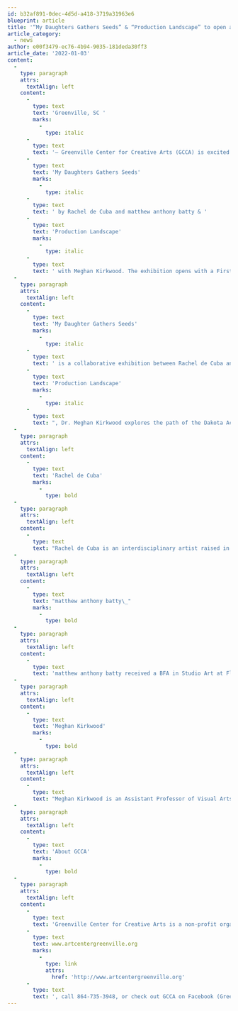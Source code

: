 ```yaml
---
id: b32af891-0dec-4d5d-a418-3719a31963e6
blueprint: article
title: '“My Daughters Gathers Seeds” & “Production Landscape” to open at GCCA’s Main Gallery'
article_category:
  - news
author: e00f3479-ec76-4b94-9035-181deda30ff3
article_date: '2022-01-03'
content:
  -
    type: paragraph
    attrs:
      textAlign: left
    content:
      -
        type: text
        text: 'Greenville, SC '
        marks:
          -
            type: italic
      -
        type: text
        text: '– Greenville Center for Creative Arts (GCCA) is excited to announce the opening of their February exhibitions, '
      -
        type: text
        text: 'My Daughters Gathers Seeds'
        marks:
          -
            type: italic
      -
        type: text
        text: ' by Rachel de Cuba and matthew anthony batty & '
      -
        type: text
        text: 'Production Landscape'
        marks:
          -
            type: italic
      -
        type: text
        text: ' with Meghan Kirkwood. The exhibition opens with a First Friday reception from 6:00 - 9:00 pm on Friday, February 4th and continues until March 23rd, 2022. The exhibition will also be open during the First Friday on March 4th, 2022. As part of GCCA’s exhibition programming, there will be an ARTalk discussion on Tuesday, March 8th from 6:00 - 7:00pm.'
  -
    type: paragraph
    attrs:
      textAlign: left
    content:
      -
        type: text
        text: 'My Daughter Gathers Seeds'
        marks:
          -
            type: italic
      -
        type: text
        text: ' is a collaborative exhibition between Rachel de Cuba and matthew anthony batty. The works in this show tackles large cultural concerns through tender moments and soft, powerful movements. Combining digital media and traditional craft the artists have worked to create a spectrum of pieces that will invite viewers to consider acts of empathy and tenderness. In '
      -
        type: text
        text: 'Production Landscape'
        marks:
          -
            type: italic
      -
        type: text
        text: ", Dr. Meghan Kirkwood explores the path of the Dakota Access Pipeline in the four states it crosses: North Dakota, South Dakota, Iowa, and Illinois. Meghan uses landscape photography to question the nature and extent of social and environmental costs of this activity.\_"
  -
    type: paragraph
    attrs:
      textAlign: left
    content:
      -
        type: text
        text: 'Rachel de Cuba'
        marks:
          -
            type: bold
  -
    type: paragraph
    attrs:
      textAlign: left
    content:
      -
        type: text
        text: "Rachel de Cuba is an interdisciplinary artist raised in Sebastian, FL. She received her BFA in Studio\_ Art at Flagler College in 2013 and her MFA in Digital Art at Indiana University in 2019. She received recognition for her thesis work with Grant awards from Indiana University. In 2019 she\_ was invited to create new media artworks for the New Orleans Film Festival with support from the\_ Andy Warhol Foundation. de Cuba’s work has been shown nationwide and was recently selected to\_ exhibit in 701 Center for Contemporary Art’s 2021 South Carolina Biennial in Columbia, South\_ Carolina. Her mixed media work has also been selected for publication in New American Paintings\_ Southern 2022 Edition. Rachel de Cuba is currently a Co-Director of Tiger Strikes Asteroid\_ Greenville and the Provost Pathways Fellow in Art at Clemson University. \_"
  -
    type: paragraph
    attrs:
      textAlign: left
    content:
      -
        type: text
        text: "matthew anthony batty\_"
        marks:
          -
            type: bold
  -
    type: paragraph
    attrs:
      textAlign: left
    content:
      -
        type: text
        text: 'matthew anthony batty received a BFA in Studio Art at Flagler College in St. Augustine, FL and their MFA in Studio Art at Indiana University. batty has received recognition for their practice through Grants–In–Aid while at Indiana University, and has been selected as an artist-in-residence at The Birdsell Projects in South Bend, IN. matthew was invited as an artist-in-residence with The Weight of Mountains, a nomadic video art program, which spent the winter in Dawson City, Yukon, Canada making work for a solo show at Black Vulture Project, in Paoli, Indiana. matthew, most recently was commissioned by the New Orleans Film Festival to create an installation for the festival, which was funded in part by the Andy Warhol Foundation. batty also explores curatorial work as an extension of their art practice. They have curated exhibitions such as Extended Family at Spalding University in Louisville, KY. They have also curated experimental venues such as The Breezeway Gallery, The Fuller Projects, and in 2018 he was an artist/curator-in-residence with Black Vulture Project, focusing on quarterly experimental poetry/video/performance events. matthew anthony batty recently was working with the Center for Rural Engagement at Indiana University as an artist advocate facilitating discussions with rural communities to build relationships in order to support the community with art programming.'
  -
    type: paragraph
    attrs:
      textAlign: left
    content:
      -
        type: text
        text: 'Meghan Kirkwood'
        marks:
          -
            type: bold
  -
    type: paragraph
    attrs:
      textAlign: left
    content:
      -
        type: text
        text: "Meghan Kirkwood is an Assistant Professor of Visual Arts at Washington University in St. Louis where she serves as area head of Photography. She earned a B.F.A. from Rhode Island School of Design in Photography before completing her M.F.A. in Studio Art at Tulane University and PhD at the University of Florida. Kirkwood’s photography has been exhibited throughout the United States, Europe, Thailand, Mexico and South Africa. Her photographic research looks at the ways in which landscape imagery can inform and advance public conversations around land use, infrastructure, and planning.\_"
  -
    type: paragraph
    attrs:
      textAlign: left
    content:
      -
        type: text
        text: 'About GCCA'
        marks:
          -
            type: bold
  -
    type: paragraph
    attrs:
      textAlign: left
    content:
      -
        type: text
        text: 'Greenville Center for Creative Arts is a non-profit organization that aims to enrich the cultural fabric of the community through visual arts promotion, education, and inspiration. For more information, visit '
      -
        type: text
        text: www.artcentergreenville.org
        marks:
          -
            type: link
            attrs:
              href: 'http://www.artcentergreenville.org'
      -
        type: text
        text: ', call 864-735-3948, or check out GCCA on Facebook (Greenville Center for Creative Arts) & Instagram (@artcentergvl).'
---
```

